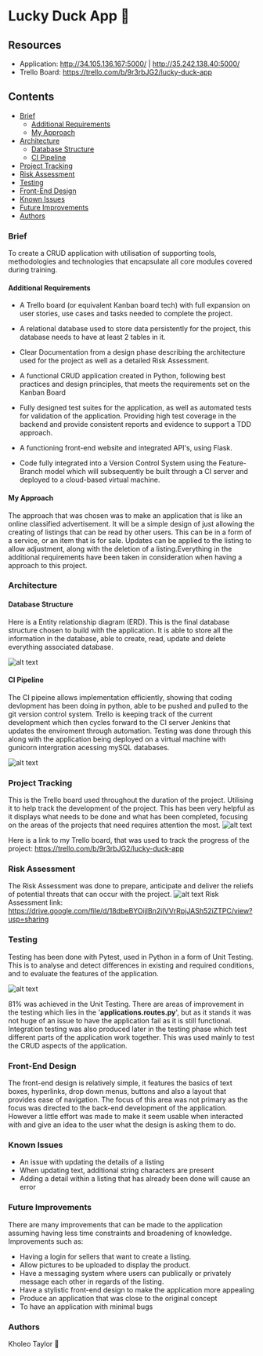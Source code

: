 # Lucky Duck App 🦆


## Resources 
- Application: http://34.105.136.167:5000/ | http://35.242.138.40:5000/
- Trello Board: https://trello.com/b/9r3rbJG2/lucky-duck-app

## Contents
* [Brief](#brief)
   * [Additional Requirements](#additional-requirements)
   * [My Approach](#my-approach)
* [Architecture](#architecture)
   * [Database Structure](#database-structure)
   * [CI Pipeline](#ci-pipeline)
* [Project Tracking](#project-tracking)
* [Risk Assessment](#risk-assessment)
* [Testing](#testing)
* [Front-End Design](#front-end-design)
* [Known Issues](#known-issues)
* [Future Improvements](#future-improvements)
* [Authors](#authors)

### Brief
To create a CRUD application with utilisation of supporting tools,
methodologies and technologies that encapsulate all core modules
covered during training.

#### Additional Requirements
- A Trello board (or equivalent Kanban board tech) with full expansion
on user stories, use cases and tasks needed to complete the project.

- A relational database used to store data persistently for the
project, this database needs to have at least 2 tables in it.

- Clear Documentation from a design phase describing the architecture
used for the project as well as a detailed Risk Assessment.

- A functional CRUD application created in Python, following best
practices and design principles, that meets the requirements set on
the Kanban Board

- Fully designed test suites for the application, as
well as automated tests for validation of the application. 
Providing high test coverage in the backend and provide consistent
reports and evidence to support a TDD approach.

- A functioning front-end website and integrated API's, using Flask.

- Code fully integrated into a Version Control System using the
Feature-Branch model which will subsequently be built through a CI
server and deployed to a cloud-based virtual machine.

#### My Approach
The approach that was chosen was to make an application that is like an online classified advertisement.
It will be a simple design of just allowing the creating of listings that can be read by other users.
This can be in a form of a service, or an item that is for sale. Updates can be applied to the listing 
to allow adjustment, along with the deletion of a listing.Everything in the additional requirements have been 
taken in consideration when having a approach to this project.

### Architecture

#### Database Structure
Here is a Entity relationship diagram (ERD). This is the final database structure chosen to build with the application.
It is able to store all the information in the database, able to create, read, update and delete everything associated database.

![alt text](https://github.com/kholeone/devops-core-fundamental-project-/blob/main/Documents/erd_ver_1.0.png)

#### CI Pipeline
The CI pipeine allows implementation efficiently, showing that coding devlopment has been doing in python, able to be pushed and pulled to the git version control system. Trello is keeping track of the current development which then cycles forward to the CI server Jenkins that updates the enviroment through automation.
Testing was done through this along with the application being deployed on a virtual machine with gunicorn intergration acessing mySQL databases.

![alt text](https://github.com/kholeone/devops-core-fundamental-project-/blob/main/Documents/Screenshot%202020-11-16%20081716.png "CI Pipeline")

### Project Tracking 
This is the Trello board used throughout the duration of the project. Utilising it to help track the development of the project. This has been 
very helpful as it displays what needs to be done and what has been completed, focusing on the areas of the projects that need requires attention the most.
![alt text](https://github.com/kholeone/devops-core-fundamental-project-/blob/main/Documents/Screenshot%202020-11-15%20025715.png)

Here is a link to my Trello board, that was used to track the progress of the project:
https://trello.com/b/9r3rbJG2/lucky-duck-app


### Risk Assessment
The Risk Assessment was done to prepare, anticipate and deliver the reliefs of potential threats that can occur with the project.
![alt text](https://github.com/kholeone/devops-core-fundamental-project-/blob/main/Documents/risk_assessment_snippet.png "risk assessment")
Risk Assessment link: 
https://drive.google.com/file/d/18dbeBYOijlBn2jIVVrRpjJASh52iZTPC/view?usp=sharing

### Testing 
Testing has been done with Pytest, used in Python in a form of Unit Testing.
This is to analyse and detect differences in existing and required conditions, and to evaluate the features of the application.

![alt text](https://github.com/kholeone/devops-core-fundamental-project-/blob/main/Documents/Screenshot%202020-11-15%20223302.png "unit testing")

81% was achieved in the Unit Testing. There are areas of improvement in the testing which lies in the '**applications.routes.py**', but as it stands
it was not huge of an issue to have the application fail as it is still functional. Integration testing was also produced later in the testing phase which test different parts of the application work together. This was used mainly to test the CRUD aspects of the application.


### Front-End Design
The front-end design is relatively simple, it features the basics of text boxes, hyperlinks,
drop down menus, buttons and also a layout that provides ease of navigation.
The focus of this area was not primary as the focus was directed to the back-end development of the application. 
However a little effort was made to make it seem usable when interacted with and give an idea to the user what the design is asking them to do.


### Known Issues
- An issue with updating the details of a listing
- When updating text, additional string characters are present
- Adding a detail within a listing that has already been done will cause an error

### Future Improvements
There are many improvements that can be made to the application
assuming having less time constraints and broadening of knowledge.
Improvements such as:

- Having a login for sellers that want to create a listing.
- Allow pictures to be uploaded to display the product.
- Have a messaging system where users can publically or privately message each   other in regards of the listing.
- Have a stylistic front-end design to make the application more appealing
- Produce an application that was close to the original concept 
- To have an application with minimal bugs

### Authors
Kholeo Taylor 👻
